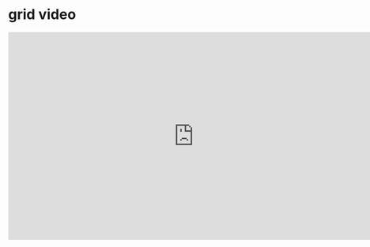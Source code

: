 # grid video

<iframe width="750" height="421" src="https://www.youtube.com/embed/f6hKYMYIdYs?list=UUKMNPuhs-8tHYfGd92krC8w" frameborder="0" allow="accelerometer; autoplay; encrypted-media; gyroscope; picture-in-picture" allowfullscreen></iframe>

